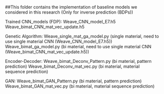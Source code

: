 ##This folder contains the implementation of baseline models we considered in this research (Only for inverse prediction (BDPs))

Trained CNN_models (FDP): Weave_CNN_model_E7.h5
                          Weave_bimat_CNN_mat_vec_update.h5

Genetic Algorithm: Weave_single_mat_ga_model.py (single material, need to use single material CNN (Weave_CNN_model_E7.h5))
                   Weave_bimat_ga_model.py (bi material, need to use single material CNN (Weave_bimat_CNN_mat_vec_update.h5))
                   
Encoder-Decoder: Weave_bimat_Deconv_Pattern.py (bi material, pattern prediction)
                 Weave_bimat_Deconv_mat_vec.py (bi material, material sequence prediction)
                 
GAN: Weave_bimat_GAN_Pattern.py (bi material, pattern prediction)
     Weave_bimat_GAN_mat_vec.py (bi material, material sequence prediction)
